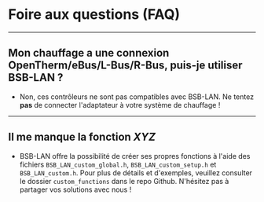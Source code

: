 # Foire aux questions (FAQ)

---

## Mon chauffage a une connexion OpenTherm/eBus/L-Bus/R-Bus, puis-je utiliser BSB-LAN ?
- Non, ces contrôleurs ne sont pas compatibles avec BSB-LAN. Ne tentez **pas** de connecter l'adaptateur à votre système de chauffage !

---

## Il me manque la fonction *XYZ*
- BSB-LAN offre la possibilité de créer ses propres fonctions à l'aide des fichiers `BSB_LAN_custom_global.h`, `BSB_LAN_custom_setup.h` et `BSB_LAN_custom.h`. Pour plus de détails et d'exemples, veuillez consulter le dossier `custom_functions` dans le repo Github. N'hésitez pas à partager vos solutions avec nous !
